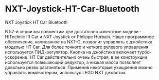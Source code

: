 # NXT-Joystick-HT-Car-Bluetooth
NXT Joystick HT Car Bluetooth

В 57-й серии мы совместим две достаточно известные модели - HiTechnic IR Car и NXT Joystick от Philippe Hurbain. Наше программное обеспечение, написанное на NXT-G, позволит управлять с джойстика моделью HT Car. Для более точного и четкого рулевого управления используется ПИД-регулятор. Кнопка на джойстике включает турбо-ускорение. HT Car действительно очень быстрая, в ее конструкции используется повышающий редуктор, а низкая масса позволяет довольно резво разгоняться. Применив некоторые ухищрения можно управлять компьютером, используя LEGO NXT джойстик.
